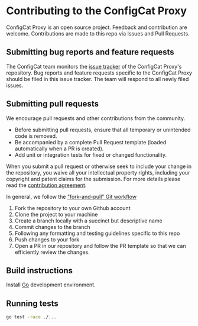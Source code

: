 # Contributing to the ConfigCat Proxy

ConfigCat Proxy is an open source project. Feedback and contribution are welcome. Contributions are made to this repo via Issues and Pull Requests.

## Submitting bug reports and feature requests

The ConfigCat team monitors the [issue tracker](https://github.com/configcat/configcat-proxy/issues) of the ConfigCat Proxy's repository. Bug reports and feature requests specific to the ConfigCat Proxy should be filed in this issue tracker. The team will respond to all newly filed issues.

## Submitting pull requests

We encourage pull requests and other contributions from the community. 
- Before submitting pull requests, ensure that all temporary or unintended code is removed.
- Be accompanied by a complete Pull Request template (loaded automatically when a PR is created).
- Add unit or integration tests for fixed or changed functionality.

When you submit a pull request or otherwise seek to include your change in the repository, you waive all your intellectual property rights, including your copyright and patent claims for the submission. For more details please read the [contribution agreement](https://github.com/configcat/legal/blob/main/contribution-agreement.md).

In general, we follow the ["fork-and-pull" Git workflow](https://github.com/susam/gitpr)

1. Fork the repository to your own Github account
2. Clone the project to your machine
3. Create a branch locally with a succinct but descriptive name
4. Commit changes to the branch
5. Following any formatting and testing guidelines specific to this repo
6. Push changes to your fork
7. Open a PR in our repository and follow the PR template so that we can efficiently review the changes.

## Build instructions

Install [Go](https://golang.org) development environment.

## Running tests

```bash
go test -race ./...
```
